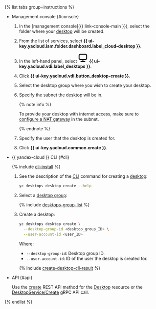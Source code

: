 {% list tabs group=instructions %}

- Management console {#console}

  1. In the [management console]({{ link-console-main }}), select the folder where your [desktop](../../cloud-desktop/concepts/desktops-and-groups.md) will be created.
  1. From the list of services, select **{{ ui-key.yacloud.iam.folder.dashboard.label_cloud-desktop }}**.
  1. In the left-hand panel, select ![image](../../_assets/console-icons/display.svg) **{{ ui-key.yacloud.vdi.label_desktops }}**.
  1. Click **{{ ui-key.yacloud.vdi.button_desktop-create }}**.
  1. Select the desktop group where you wish to create your desktop.
  1. Specify the subnet the desktop will be in.

      {% note info %}

      To provide your desktop with internet access, make sure to [configure a NAT gateway](../../vpc/operations/create-nat-gateway.md) in the subnet.

      {% endnote %}

  1. Specify the user that the desktop is created for.
  1. Click **{{ ui-key.yacloud.common.create }}**.

- {{ yandex-cloud }} CLI {#cli}

  {% include [cli-install](../cli-install.md) %}

  1. See the description of the [CLI](../../cli/index.yaml) command for creating a [desktop](../../cloud-desktop/concepts/desktops-and-groups.md):

      ```bash
      yc desktops desktop create --help
      ```

  1. Select a [desktop group](../../cloud-desktop/concepts/desktops-and-groups.md):

      {% include [desktops-group-list](desktops-group-list.md) %}

  1. Create a desktop:

      ```bash
      yc desktops desktop create \
        --desktop-group-id <desktop_group_ID> \
        --user-account-id <user_ID>
      ```

      Where:

      * `--desktop-group-id`: Desktop group ID.
      * `--user-account-id`: ID of the user the desktop is created for.

      {% include [create-desktop-cli-result](create-desktop-cli-result.md) %}

- API {#api}

  Use the [create](../../cloud-desktop/api-ref/Desktop/create.md) REST API method for the [Desktop](../../cloud-desktop/api-ref/Desktop/index.md) resource or the [DesktopService/Create](../../cloud-desktop/api-ref/grpc/Desktop/create.md) gRPC API call.

{% endlist %}
